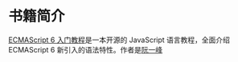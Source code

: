 # 书籍简介

[ECMAScript 6 入门教程](https://es6.ruanyifeng.com/)是一本开源的 JavaScript 语言教程，全面介绍 ECMAScript 6 新引入的语法特性。作者是[阮一峰](https://www.ruanyifeng.com/)
